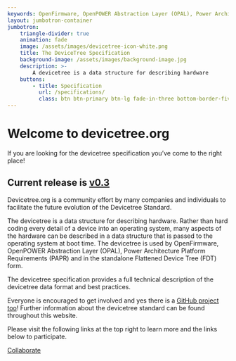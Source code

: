 ```yaml
---
keywords: OpenFirmware, OpenPOWER Abstraction Layer (OPAL), Power Architecture Platform Requirements (PAPR), Flattened Device Tree (FDT), Devicetree, Specification, data, structure
layout: jumbotron-container
jumbotron:
    triangle-divider: true
    animation: fade
    image: /assets/images/devicetree-icon-white.png
    title: The DeviceTree Specification
    background-image: /assets/images/background-image.jpg
    description: >-
        A devicetree is a data structure for describing hardware
    buttons:
        - title: Specification
          url: /specifications/
          class: btn btn-primary btn-lg fade-in-three bottom-border-five
---
```

<div class="text-center" markdown="1">

# Welcome to devicetree.org

If you are looking for the devicetree specification you’ve come to the right place!

## Current release is [v0.3](https://github.com/devicetree-org/devicetree-specification/releases/tag/v0.3)

Devicetree.org is a community effort by many companies and individuals to facilitate the future evolution of the Devicetree Standard.

The devicetree is a data structure for describing hardware. Rather than hard coding every detail of a device into an operating system, many aspects of the hardware can be described in a data structure that is passed to the operating system at boot time. The devicetree is used by OpenFirmware, OpenPOWER Abstraction Layer (OPAL), Power Architecture Platform Requirements (PAPR) and in the standalone Flattened Device Tree (FDT) form.

The devicetree specification provides a full technical description of the devicetree data format and best practices.

Everyone is encouraged to get involved and yes there is a [GitHub project too](https://github.com/devicetree-org/devicetree-specification)! Further information about the devicetree standard can be found throughout this website.

Please visit the following links at the top right to learn more and the links below to participate.

<a href="/collaborate/" class="collaborate-button center-block">Collaborate</a>

</div>
